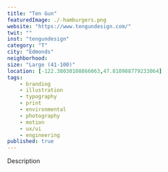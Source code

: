 ```yaml
---
title: "Ten Gun"
featuredImage: ./-hamburgers.png
website: "https://www.tengundesign.com/"
twit: ""
inst: "tengundesign"
category: "T"
city: "Edmonds"
neighborhood:
size: "Large (41-100)"
location: [-122.38030108866063,47.810988779233064]
tags:
    - branding
    - illustration
    - typography
    - print
    - environmental
    - photography
    - motion
    - ux/ui
    - engineering
published: true
---
```


Description
